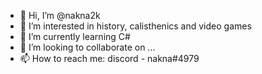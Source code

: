- 👋 Hi, I’m @nakna2k
- 👀 I’m interested in history, calisthenics and video games
- 🌱 I’m currently learning C#
- 💞️ I’m looking to collaborate on ...
- 📫 How to reach me: discord - nakna#4979

<!---
nakna2k/nakna2k is a ✨ special ✨ repository because its `README.md` (this file) appears on your GitHub profile.
You can click the Preview link to take a look at your changes.
--->
